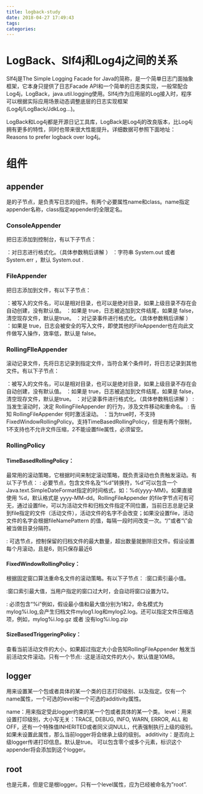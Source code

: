 ```yaml
---
title: logback-study
date: 2018-04-27 17:49:43
tags:
categories:
---
```

# LogBack、Slf4j和Log4j之间的关系
Slf4j是The Simple Logging Facade for Java的简称，是一个简单日志门面抽象框架，它本身只提供了日志Facade API和一个简单的日志类实现，一般常配合Log4j，LogBack，java.util.logging使用。Slf4j作为应用层的Log接入时，程序可以根据实际应用场景动态调整底层的日志实现框架(Log4j/LogBack/JdkLog…)。

LogBack和Log4j都是开源日记工具库，LogBack是Log4j的改良版本，比Log4j拥有更多的特性，同时也带来很大性能提升。详细数据可参照下面地址：Reasons to prefer logback over log4j。

# 组件

## appender

<appender>是<configuration>的子节点，是负责写日志的组件。<appender>有两个必要属性name和class。name指定appender名称，class指定appender的全限定名。

### ConsoleAppender
把日志添加到控制台，有以下子节点：

<encoder>：对日志进行格式化。（具体参数稍后讲解 ）
<target>：字符串 System.out 或者 System.err ，默认 System.out .

### FileAppender
把日志添加到文件，有以下子节点：

<file>：被写入的文件名，可以是相对目录，也可以是绝对目录，如果上级目录不存在会自动创建，没有默认值。
<append>：如果是 true，日志被追加到文件结尾，如果是 false，清空现存文件，默认是true。
<encoder>：对记录事件进行格式化。（具体参数稍后讲解 ）
<prudent>：如果是 true，日志会被安全的写入文件，即使其他的FileAppender也在向此文件做写入操作，效率低，默认是 false。

### RollingFIleAppender
滚动记录文件，先将日志记录到指定文件，当符合某个条件时，将日志记录到其他文件。有以下子节点：

<file>：被写入的文件名，可以是相对目录，也可以是绝对目录，如果上级目录不存在会自动创建，没有默认值。
<append>：如果是 true，日志被追加到文件结尾，如果是 false，清空现存文件，默认是true。
<encoder>：对记录事件进行格式化。（具体参数稍后讲解 ）
<rollingPolicy>:当发生滚动时，决定 RollingFileAppender 的行为，涉及文件移动和重命名。
<triggeringPolicy >: 告知 RollingFileAppender 何时激活滚动。
<prudent>：当为true时，不支持FixedWindowRollingPolicy。支持TimeBasedRollingPolicy，但是有两个限制，1不支持也不允许文件压缩，2不能设置file属性，必须留空。

### RollingPolicy

#### TimeBasedRollingPolicy： 
最常用的滚动策略，它根据时间来制定滚动策略，既负责滚动也负责触发滚动。有以下子节点：
<fileNamePattern>: 必要节点，包含文件名及“%d”转换符，%d”可以包含一个Java.text.SimpleDateFormat指定的时间格式，如：%d{yyyy-MM}。如果直接使用 %d，默认格式是 yyyy-MM-dd。RollingFileAppender 的file字节点可有可无，通过设置file，可以为活动文件和归档文件指定不同位置，当前日志总是记录到file指定的文件（活动文件），活动文件的名字不会改变；如果没设置file，活动文件的名字会根据fileNamePattern 的值，每隔一段时间改变一次。“/”或者“\”会被当做目录分隔符。

<maxHistory>: 可选节点，控制保留的归档文件的最大数量，超出数量就删除旧文件。假设设置每个月滚动，且<maxHistory>是6，则只保存最近6

#### FixedWindowRollingPolicy： 
根据固定窗口算法重命名文件的滚动策略。有以下子节点：
<minIndex>:窗口索引最小值。

<maxIndex>:窗口索引最大值，当用户指定的窗口过大时，会自动将窗口设置为12。

<fileNamePattern >: 必须包含“%i”例如，假设最小值和最大值分别为1和2，命名模式为 mylog%i.log,会产生归档文件mylog1.log和mylog2.log。还可以指定文件压缩选项，例如，mylog%i.log.gz 或者 没有log%i.log.zip


#### SizeBasedTriggeringPolicy： 
查看当前活动文件的大小，如果超过指定大小会告知RollingFileAppender 触发当前活动文件滚动。只有一个节点:
<maxFileSize>:这是活动文件的大小，默认值是10MB。

## logger

<logger>
用来设置某一个包或者具体的某一个类的日志打印级别、以及指定<appender>。<logger>仅有一个name属性，一个可选的level和一个可选的additivity属性。

name：用来指定受此logger约束的某一个包或者具体的某一个类。
level：用来设置打印级别，大小写无关：TRACE, DEBUG, INFO, WARN, ERROR, ALL 和 OFF，还有一个特殊值INHERITED或者同义词NULL，代表强制执行上级的级别。
如果未设置此属性，那么当前logger将会继承上级的级别。
additivity：是否向上级logger传递打印信息。默认是true。
<logger>可以包含零个或多个<appender-ref>元素，标识这个appender将会添加到这个logger。

## root

也是<logger>元素，但是它是根logger。只有一个level属性，应为已经被命名为”root”.